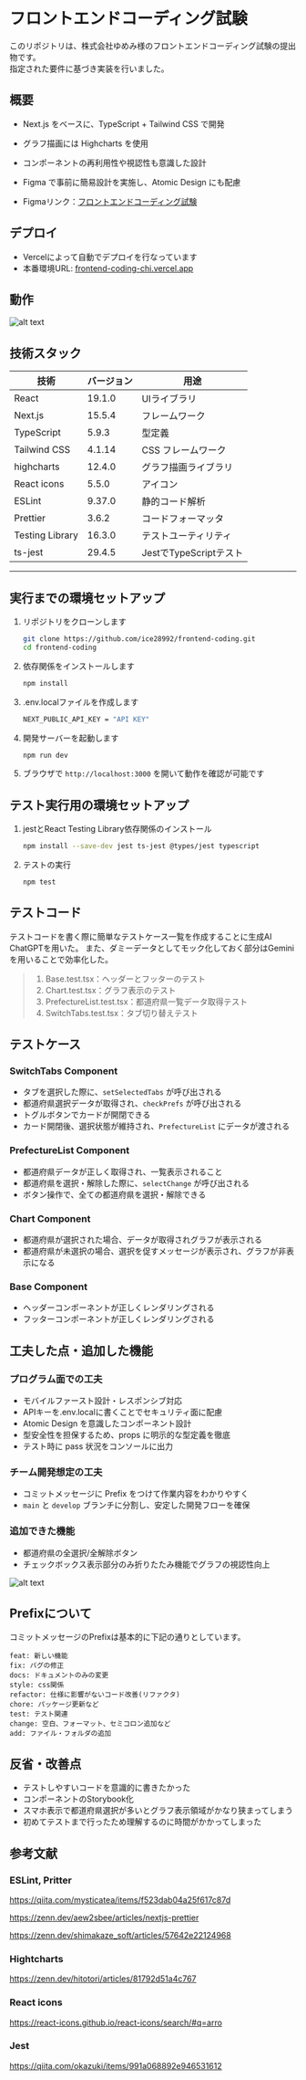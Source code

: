 # フロントエンドコーディング試験

このリポジトリは、株式会社ゆめみ様のフロントエンドコーディング試験の提出物です。  
指定された要件に基づき実装を行いました。

##  概要
- Next.js をベースに、TypeScript + Tailwind CSS で開発
- グラフ描画には Highcharts を使用
- コンポーネントの再利用性や視認性も意識した設計
- Figma で事前に簡易設計を実施し、Atomic Design にも配慮

- Figmaリンク：[フロントエンドコーディング試験](https://www.figma.com/design/SOGqrrZQQgbricSlpvVEbK/%E3%83%95%E3%83%AD%E3%83%B3%E3%83%88%E3%82%A8%E3%83%B3%E3%83%89?node-id=0-1&p=f&t=j4tbmMnEgcyFPff9-0)

## デプロイ

- Vercelによって自動でデプロイを行なっています
- 本番環境URL: [frontend-coding-chi.vercel.app](frontend-coding-chi.vercel.app)

## 動作
![alt text](prev1.gif)

## 技術スタック

|技術              |バージョン    |用途                       |
|-----------------|------------|---------------------------|
|React            |19.1.0      | UIライブラリ               |
|Next.js          |15.5.4      | フレームワーク              |
|TypeScript       |5.9.3       | 型定義                     |
|Tailwind CSS     |4.1.14      | CSS フレームワーク           |
|highcharts       |12.4.0      | グラフ描画ライブラリ          |
|React icons      |5.5.0       | アイコン                     |
|ESLint           |9.37.0      | 静的コード解析               |
|Prettier         |3.6.2       | コードフォーマッタ            |
|Testing Library  |16.3.0      | テストユーティリティ           |
|ts-jest          |29.4.5      | JestでTypeScriptテスト       |

---

## 実行までの環境セットアップ

1. リポジトリをクローンします

   ```bash
   git clone https://github.com/ice28992/frontend-coding.git
   cd frontend-coding
   ```

2. 依存関係をインストールします

   ```bash
   npm install
   ```

3. .env.localファイルを作成します

    ```bash
    NEXT_PUBLIC_API_KEY = "API KEY"
    ```

4. 開発サーバーを起動します

   ```bash
   npm run dev
   ```

5. ブラウザで `http://localhost:3000` を開いて動作を確認が可能です


## テスト実行用の環境セットアップ

1. jestとReact Testing Library依存関係のインストール

    ```bash
    npm install --save-dev jest ts-jest @types/jest typescript
    ```

2. テストの実行

    ```bash
    npm test
    ```

## テストコード
テストコードを書く際に簡単なテストケース一覧を作成することに生成AI ChatGPTを用いた。
また、ダミーデータとしてモック化しておく部分はGeminiを用いることで効率化した。

>  1. Base.test.tsx：ヘッダーとフッターのテスト
>  2. Chart.test.tsx：グラフ表示のテスト
>  3. PrefectureList.test.tsx：都道府県一覧データ取得テスト
>  4. SwitchTabs.test.tsx：タブ切り替えテスト

## テストケース

### SwitchTabs Component
- タブを選択した際に、`setSelectedTabs` が呼び出される
- 都道府県選択データが取得され、`checkPrefs` が呼び出される
- トグルボタンでカードが開閉できる
- カード開閉後、選択状態が維持され、`PrefectureList` にデータが渡される

### PrefectureList Component
- 都道府県データが正しく取得され、一覧表示されること
- 都道府県を選択・解除した際に、`selectChange` が呼び出される
- ボタン操作で、全ての都道府県を選択・解除できる

### Chart Component
- 都道府県が選択された場合、データが取得されグラフが表示される
- 都道府県が未選択の場合、選択を促すメッセージが表示され、グラフが非表示になる

### Base Component
- ヘッダーコンポーネントが正しくレンダリングされる
- フッターコンポーネントが正しくレンダリングされる

## 工夫した点・追加した機能

### プログラム面での工夫
- モバイルファースト設計・レスポンシブ対応
- APIキーを.env.localに書くことでセキュリティ面に配慮
- Atomic Design を意識したコンポーネント設計
- 型安全性を担保するため、props に明示的な型定義を徹底
- テスト時に pass 状況をコンソールに出力

### チーム開発想定の工夫
- コミットメッセージに Prefix をつけて作業内容をわかりやすく
- `main` と `develop` ブランチに分割し、安定した開発フローを確保

### 追加できた機能
- 都道府県の全選択/全解除ボタン
- チェックボックス表示部分のみ折りたたみ機能でグラフの視認性向上

![alt text](prev2.webp)

## Prefixについて
コミットメッセージのPrefixは基本的に下記の通りとしています。
```
feat: 新しい機能
fix: バグの修正
docs: ドキュメントのみの変更
style: css関係
refactor: 仕様に影響がないコード改善(リファクタ)
chore: パッケージ更新など
test: テスト関連
change: 空白、フォーマット、セミコロン追加など
add: ファイル・フォルダの追加
```

## 反省・改善点

- テストしやすいコードを意識的に書きたかった
- コンポーネントのStorybook化
- スマホ表示で都道府県選択が多いとグラフ表示領域がかなり狭まってしまう
- 初めてテストまで行ったため理解するのに時間がかかってしまった


## 参考文献
### ESLint, Pritter
https://qiita.com/mysticatea/items/f523dab04a25f617c87d

https://zenn.dev/aew2sbee/articles/nextjs-prettier

https://zenn.dev/shimakaze_soft/articles/57642e22124968


### Hightcharts
https://zenn.dev/hitotori/articles/81792d51a4c767

### React icons
https://react-icons.github.io/react-icons/search/#q=arro

### Jest
https://qiita.com/okazuki/items/991a068892e946531612
